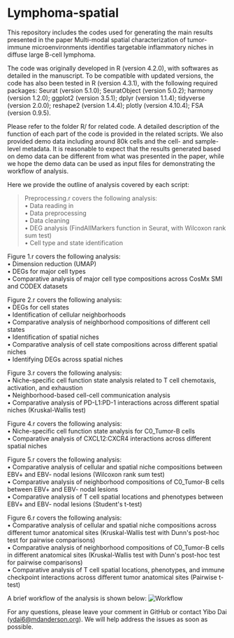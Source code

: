 # Lymphoma-spatial

This repository includes the codes used for generating the main results presented in the paper Multi-modal spatial characterization of tumor-immune microenvironments identifies targetable inflammatory niches in diffuse large B-cell lymphoma.

The code was originally developed in R (version 4.2.0), with softwares as detailed in the manuscript. To be compatible with updated versions, the code has also been tested in R (version 4.3.1), with the following required packages:
Seurat (version 5.1.0);
SeuratObject (version 5.0.2);
harmony (version 1.2.0);
ggplot2 (version 3.5.1);
dplyr (version 1.1.4);
tidyverse (version 2.0.0);
reshape2 (version 1.4.4);
plotly (version 4.10.4);
FSA (version 0.9.5).

Please refer to the folder R/ for related code. A detailed description of the function of each part of the code is provided in the related scripts.
We also provided demo data including around 80k cells and the cell- and sample-level metadata. It is reasonable to expect that the results generated based on demo data can be different from what was presented in the paper, while we hope the demo data can be used as input files for demonstrating the workflow of analysis.

Here we provide the outline of analysis covered by each script:

> Preprocessing.r covers the following analysis:  
> •	Data reading in  
> •	Data preprocessing  
> •	Data cleaning  
> •	DEG analysis (FindAllMarkers function in Seurat, with Wilcoxon rank sum test)  
> •	Cell type and state identification  

Figure 1.r covers the following analysis:  
•	Dimension reduction (UMAP)  
•	DEGs for major cell types  
•	Comparative analysis of major cell type compositions across CosMx SMI and CODEX datasets  

Figure 2.r covers the following analysis:  
•	DEGs for cell states  
•	Identification of cellular neighborhoods  
•	Comparative analysis of neighborhood compositions of different cell states  
•	Identification of spatial niches  
•	Comparative analysis of cell state compositions across different spatial niches  
•	Identifying DEGs across spatial niches  

Figure 3.r covers the following analysis:  
•	Niche-specific cell function state analysis related to T cell chemotaxis, activation, and exhaustion  
•	Neighborhood-based cell-cell communication analysis  
•	Comparative analysis of PD-L1:PD-1 interactions across different spatial niches (Kruskal-Wallis test)  

Figure 4.r covers the following analysis:  
•	Niche-specific cell function state analysis for C0_Tumor-B cells  
•	Comparative analysis of CXCL12:CXCR4 interactions across different spatial niches  

Figure 5.r covers the following analysis:  
•	Comparative analysis of cellular and spatial niche compositions between EBV+ and EBV- nodal lesions (Wilcoxon rank sum test)  
•	Comparative analysis of neighborhood compositions of C0_Tumor-B cells between EBV+ and EBV- nodal lesions  
•	Comparative analysis of T cell spatial locations and phenotypes between EBV+ and EBV- nodal lesions (Student's t-test)  

Figure 6.r covers the following analysis:  
•	Comparative analysis of cellular and spatial niche compositions across different tumor anatomical sites (Kruskal-Wallis test with Dunn's post-hoc test for pairwise comparisons)  
•	Comparative analysis of neighborhood compositions of C0_Tumor-B cells in different anatomical sites (Kruskal-Wallis test with Dunn's post-hoc test for pairwise comparisons)  
•	Comparative analysis of T cell spatial locations, phenotypes, and immune checkpoint interactions across different tumor anatomical sites (Pairwise t-test)  


A brief workflow of the analysis is shown below:
![Workflow](https://github.com/user-attachments/assets/597917bd-b5d5-4e1f-8104-060fcecdad55)


For any questions, please leave your comment in GitHub or contact Yibo Dai (ydai6@mdanderson.org). We will help address the issues as soon as possible.
